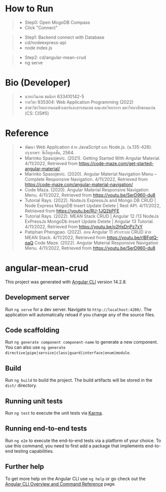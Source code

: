 # How to Run
> * Step0: Open MogoDB Compass
> * Click "Connect" 

> * Step1: Backend connect with Database
> * cd/nodeexpress-api
> * node index.js

> * Step2: cd/angular-mean-crud
> * ng serve

# Bio (Developer)
> * นายกวินภพ ชมนิกร 633410142-5
> * รายวิชา 935304: Web Application Programming (2022)
> * สาขาวิชาวิทยการคอมพิวเตอร์และสารสนเทศ คณะสหวิทยาการ มหาวิทยาลัยขอนแก่น (CS: CIS#5)

# Reference
> * พัฒนา Web Application ด้วย JavaScript และ Node.js. (น.135-426). กรุงเทพฯ: 
ซีเอ็ดยูเคชั่น, 2564. 
> * Marinko Spasojevic. (2021). Getting Started With Angular Material. 4/11/2022, Retrieved from https://code-maze.com/get-started-angular-material/
> * Marinko Spasojevic. (2020). Angular Material Navigation Menu – Complete Responsive Navigation. 4/11/2022, Retrieved from https://code-maze.com/angular-material-navigation/
> * Code Maza. (2020). Angular Material Responsive Navigation Menu. 4/11/2022, Retrieved from https://youtu.be/SerD960-du8
> * Tutorial Rays. (2022). NodeJs ExpressJs and Mongo DB CRUD | Node Express MogoDB Insert Update Delete | Rest API. 4/11/2022, Retrieved from https://youtu.be/RU-1JQ2bPFE
> * Tutorial Rays. (2022). MEAN Stack CRUD | Angular 12 /13 NodeJs ExPressJs MongoDb Insert Update Delete | Angular 13 Tutorial.
4/11/2022, Retrieved from https://youtu.be/o2HxDnPz7xY
> * Patiphan Phengpao. (2022). สอน Angular 11 สร้างระบบ CRUD ด้วย MEAN Stack. 4/11/2022, Retrieved from https://youtu.be/rlBFqtQ-qaQ
Code Maze. (2022). Angular Material Responsive Navigation Menu. 4/11/2022, Retrieved from https://youtu.be/SerD960-du8

# angular-mean-crud

This project was generated with [Angular CLI](https://github.com/angular/angular-cli) version 14.2.8.

## Development server

Run `ng serve` for a dev server. Navigate to `http://localhost:4200/`. The application will automatically reload if you change any of the source files.

## Code scaffolding

Run `ng generate component component-name` to generate a new component. You can also use `ng generate directive|pipe|service|class|guard|interface|enum|module`.

## Build

Run `ng build` to build the project. The build artifacts will be stored in the `dist/` directory.

## Running unit tests

Run `ng test` to execute the unit tests via [Karma](https://karma-runner.github.io).

## Running end-to-end tests

Run `ng e2e` to execute the end-to-end tests via a platform of your choice. To use this command, you need to first add a package that implements end-to-end testing capabilities.

## Further help

To get more help on the Angular CLI use `ng help` or go check out the [Angular CLI Overview and Command Reference](https://angular.io/cli) page.
